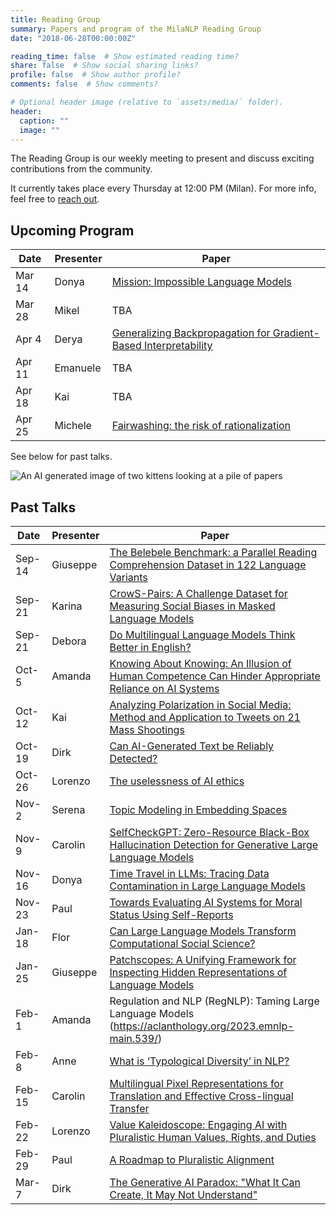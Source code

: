 ```yaml
---
title: Reading Group
summary: Papers and program of the MilaNLP Reading Group
date: "2018-06-28T00:00:00Z"

reading_time: false  # Show estimated reading time?
share: false  # Show social sharing links?
profile: false  # Show author profile?
comments: false  # Show comments?

# Optional header image (relative to `assets/media/` folder).
header:
  caption: ""
  image: ""
---
```


The Reading Group is our weekly meeting to present and discuss exciting contributions from the community.

It currently takes place every Thursday at 12:00 PM (Milan). For more info, feel free to [reach out](mailto:donya.rooein@unibocconi.it).

## Upcoming Program

| Date | Presenter | Paper |
| ---- | ----------- | ---- | 
| Mar 14 | Donya | [Mission: Impossible Language Models](https://arxiv.org/abs/2401.06416) |
| Mar 28 | Mikel | TBA |
| Apr 4 | Derya | [Generalizing Backpropagation for Gradient-Based Interpretability](https://arxiv.org/abs/2307.03056) |
| Apr 11 | Emanuele | TBA |
| Apr 18 | Kai | TBA |
| Apr 25 | Michele | [Fairwashing: the risk of rationalization](https://arxiv.org/abs/1901.09749) |


See below for past talks.

<!-- - Sep-14, Giuseppe, [The Belebele Benchmark: a Parallel Reading Comprehension Dataset in 122 Language Variants](https://arxiv.org/abs/2308.16884)
- Sep-21, Karina, [CrowS-Pairs: A Challenge Dataset for Measuring Social Biases in Masked Language Models](https://aclanthology.org/2020.emnlp-main.154.pdf)
- Sep-28, Debora, [Do Multilingual Language Models Think Better in English?](https://arxiv.org/abs/2308.01223)
- Oct-5, Amanda, [Knowing About Knowing: An Illusion of Human Competence Can Hinder Appropriate Reliance on AI Systems](https://dl.acm.org/doi/10.1145/3544548.3581025)
- Oct-12, Kai, [Analyzing Polarization in Social Media: Method and Application to Tweets on 21 Mass Shootings](https://aclanthology.org/N19-1304.pdf)
- Oct-19, Dirk, [Can AI-Generated Text be Reliably Detected?](https://arxiv.org/pdf/2303.11156.pdf)
- Oct-26, Lorenzo
- Nov-2,
- Nov-9
- Nov-16, Donya	
- Nov-23, Paul	
- Nov-30, Flor	
- Dec-7, *break (EMNLP)*
- Dec-14 
- Dec-21
- Dec-28, *break (Christmas)* -->

![An AI generated image of two kittens looking at a pile of papers](https://storage.googleapis.com/pai-images/4052a8b4bb134ffb953b417e3a03da6e.jpeg)

## Past Talks

| Date      | Presenter | Paper |
| ----------- | ----------- | ---- |
| Sep-14 | Giuseppe | [The Belebele Benchmark: a Parallel Reading Comprehension Dataset in 122 Language Variants](https://arxiv.org/abs/2308.16884) |
| Sep-21 | Karina | [CrowS-Pairs: A Challenge Dataset for Measuring Social Biases in Masked Language Models](https://aclanthology.org/2020.emnlp-main.154.pdf)
| Sep-21 | Debora | [Do Multilingual Language Models Think Better in English?](https://arxiv.org/abs/2308.01223) |
| Oct-5 | Amanda | [Knowing About Knowing: An Illusion of Human Competence Can Hinder Appropriate Reliance on AI Systems](https://dl.acm.org/doi/10.1145/3544548.3581025) |
| Oct-12 | Kai | [Analyzing Polarization in Social Media: Method and Application to Tweets on 21 Mass Shootings](https://aclanthology.org/N19-1304.pdf) |
| Oct-19 | Dirk | [Can AI-Generated Text be Reliably Detected?](https://arxiv.org/pdf/2303.11156.pdf) |
| Oct-26 | Lorenzo | [The uselessness of AI ethics](https://link.springer.com/article/10.1007/s43681-022-00209-w) |
| Nov-2 | Serena | [Topic Modeling in Embedding Spaces](https://direct.mit.edu/tacl/article/doi/10.1162/tacl_a_00325/96463/Topic-Modeling-in-Embedding-Spaces) |
| Nov-9 | Carolin | [SelfCheckGPT: Zero-Resource Black-Box Hallucination Detection for Generative Large Language Models](https://arxiv.org/abs/2303.08896) |
| Nov-16 | Donya | [Time Travel in LLMs: Tracing Data Contamination in Large Language Models](https://arxiv.org/abs/2308.08493) |
| Nov-23 | Paul | [Towards Evaluating AI Systems for Moral Status Using Self-Reports](https://arxiv.org/abs/2311.08576) |
| Jan-18 | Flor | [Can Large Language Models Transform Computational Social Science?](https://arxiv.org/abs/2305.03514) |
| Jan-25 | Giuseppe | [Patchscopes: A Unifying Framework for Inspecting Hidden Representations of Language Models](https://arxiv.org/abs/2401.06102) |
| Feb-1 | Amanda | Regulation and NLP (RegNLP): Taming Large Language Models (https://aclanthology.org/2023.emnlp-main.539/) |
| Feb-8 | Anne | [What is ‘Typological Diversity’ in NLP?](https://arxiv.org/pdf/2402.04222.pdf) |
| Feb-15 | Carolin | [Multilingual Pixel Representations for Translation and Effective Cross-lingual Transfer](https://aclanthology.org/2023.emnlp-main.854.pdf) |
| Feb-22 | Lorenzo | [Value Kaleidoscope: Engaging AI with Pluralistic Human Values, Rights, and Duties](https://arxiv.org/abs/2309.00779)
| Feb-29 | Paul | [A Roadmap to Pluralistic Alignment](https://arxiv.org/abs/2402.05070) |
| Mar-7 | Dirk | [The Generative AI Paradox: "What It Can Create, It May Not Understand"](https://arxiv.org/abs/2311.00059) |

